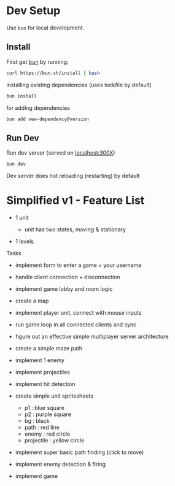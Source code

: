 # Dev Setup

Use `bun` for local development.

## Install
First get [bun](https://bun.sh/) by running:

```bash
curl https://bun.sh/install | bash
```

installing existing dependencies (uses lockfile by default)
```bash
bun install
```

for adding dependencies
```bash
bun add new-dependency@version
```

## Run Dev
Run dev server (served on [localhost:300X](http://localhost:3000))

```bash
bun dev
```

Dev server does hot reloading (restarting) by default

# Simplified v1 - Feature List

- 1 unit
  - unit has two states, moving & stationary

- 1 levels

Tasks

- implement form to enter a game + your username
- handle client connection + disconnection
- implement game lobby and room logic
- create a map
- implement player unit, connect with mouse inputs
- run game loop in all connected clients and sync
- figure out an effective simple multiplayer server architecture

- create a simple maze path
- implement 1 enemy
- implement projectiles
- implement hit detection
- create simple unit spritesheets
  - p1 : blue square
  - p2 : purple square
  - bg : black
  - path : red line
  - enemy : red circle
  - projectile : yellow circle
- implement super basic path finding (click to move)
- implement enemy detection & firing
- implement game